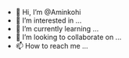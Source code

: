 - 👋 Hi, I’m @Aminkohi
- 👀 I’m interested in ...
- 🌱 I’m currently learning ...
- 💞️ I’m looking to collaborate on ...
- 📫 How to reach me ...

<!---
Aminkohi/Aminkohi is a ✨ special ✨ repository because its `README.md` (this file) appears on your GitHub profile.
You can click the Preview link to take a look at your changes.
--->
